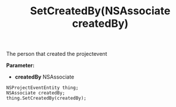 ﻿---
uid: crmscript_ref_NSProjectEventEntity_SetCreatedBy
title: SetCreatedBy(NSAssociate createdBy)
intellisense: NSProjectEventEntity.SetCreatedBy
keywords: NSProjectEventEntity, GetCreatedBy
so.topic: reference
---

The person that created the projectevent

**Parameter:** 
 - **createdBy** NSAssociate

```crmscript
NSProjectEventEntity thing;
NSAssociate createdBy;
thing.SetCreatedBy(createdBy);
```

